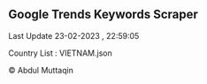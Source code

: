 

## Google Trends Keywords Scraper 
 
Last Update 23-02-2023 , 22:59:05

Country List :
VIETNAM.json



© Abdul Muttaqin 
